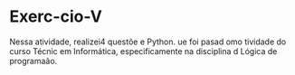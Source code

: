 # Exerc-cio-V
Nessa atividade, realizei4 questõe e Python. ue foi pasad omo tividade do curso Técnic em Informática, especificamente na disciplina d Lógica de programaão.

